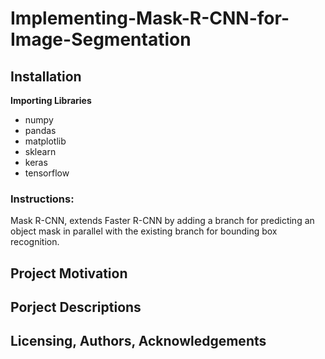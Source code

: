 # Implementing-Mask-R-CNN-for-Image-Segmentation


## Installation
**Importing Libraries**</br>
* numpy
* pandas
* matplotlib
* sklearn
* keras
* tensorflow

### Instructions:
Mask R-CNN, extends Faster R-CNN by adding a branch for predicting an object mask in parallel with the existing branch for bounding box recognition. 
## Project Motivation

## Porject Descriptions 


## Licensing, Authors, Acknowledgements
